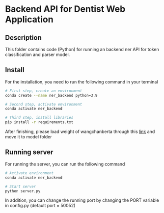# Backend API for Dentist Web Application
## Description
This folder contains code (Python) for running an backend ner API for token classification and parser model.
## Install
For the installation, you need to run the following command in your terminal
```sh
# First step, create an environment
conda create --name ner_backend python=3.9

# Second step, activate environment
conda activate ner_backend

# Third step, install libraries
pip install -r requirements.txt
```
After finishing, please load weight of wangchanberta through this [link](https://drive.google.com/file/d/1-H4koEFhtAOt1f1y17N0e8MxDCci37Mz/view?usp=share_link) and move it to model folder

## Running server
For running the server, you can run the following command
```sh
# Activate environment
conda activate ner_backend

# Start server
python server.py
```
In addition, you can change the running port by changing the PORT variable in config.py (default port = 50052)
